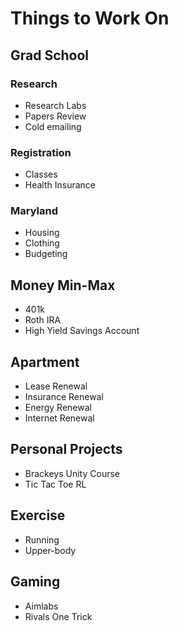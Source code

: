 # Things to Work On

## Grad School

### Research

- Research Labs
- Papers Review
- Cold emailing

### Registration

- Classes
- Health Insurance

### Maryland

- Housing
- Clothing
- Budgeting

## Money Min-Max

- 401k
- Roth IRA
- High Yield Savings Account

## Apartment

- Lease Renewal
- Insurance Renewal
- Energy Renewal
- Internet Renewal

## Personal Projects

- Brackeys Unity Course
- Tic Tac Toe RL

## Exercise

- Running
- Upper-body

## Gaming

- Aimlabs
- Rivals One Trick
